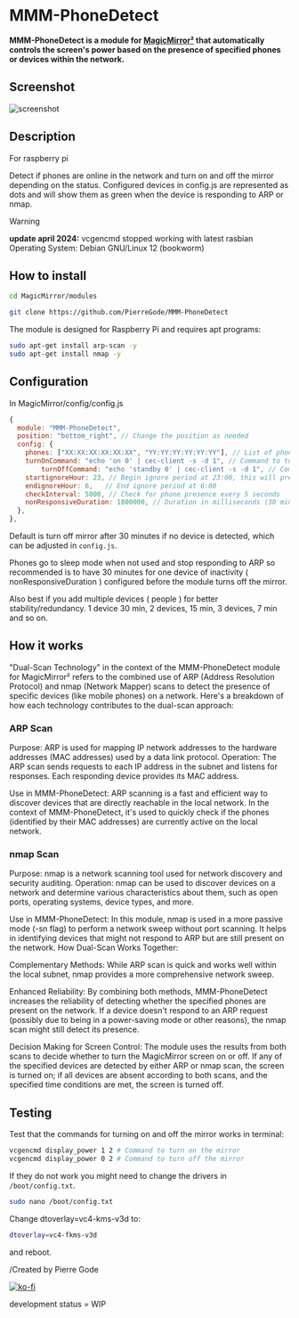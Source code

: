 # MMM-PhoneDetect

**MMM-PhoneDetect is a module for [MagicMirror²](https://github.com/MagicMirrorOrg/MagicMirror) that automatically controls the screen's power based on the presence of specified phones or devices within the network.**

## Screenshot

![screenshot](screenshot.png)

## Description

For raspberry pi

Detect if phones are online in the network and turn on and off the mirror depending on the status.
Configured devices in config.js are represented as dots and will show them as green when the device is responding to ARP or nmap.

> [!WARNING]
> **update april 2024:** vcgencmd stopped working with latest rasbian Operating System: Debian GNU/Linux 12 (bookworm)


## How to install

```bash
cd MagicMirror/modules
```

```bash
git clone https://github.com/PierreGode/MMM-PhoneDetect
```

The module is designed for Raspberry Pi and requires apt programs:

```bash
sudo apt-get install arp-scan -y
sudo apt-get install nmap -y
```

## Configuration

In MagicMirror/config/config.js

```js
{
  module: "MMM-PhoneDetect",
  position: "bottom_right", // Change the position as needed
  config: {
    phones: ["XX:XX:XX:XX:XX:XX", "YY:YY:YY:YY:YY:YY"], // List of phone MAC addresses to detect
    turnOnCommand: "echo 'on 0' | cec-client -s -d 1", // Command to turn on the mirror
		turnOffCommand: "echo 'standby 0' | cec-client -s -d 1", // Command to turn off the mirror
    startignoreHour: 23, // Begin ignore period at 23:00, this will prevent the Command to turn off/on the mirror specific hours
    endignoreHour: 6,   // End ignore period at 6:00
    checkInterval: 5000, // Check for phone presence every 5 seconds
    nonResponsiveDuration: 1800000, // Duration in milliseconds (30 min by default)
  },
},
```

Default is turn off mirror after 30 minutes if no device is detected, which can be adjusted in `config.js`.

Phones go to sleep mode when not used and stop responding to ARP so recommended is to have 30 minutes for one device of inactivity ( nonResponsiveDuration ) configured before the module turns off the mirror.

Also best if you add multiple devices ( people ) for better stability/redundancy. 1 device 30 min, 2 devices, 15 min, 3 devices, 7 min and so on.

## How it works

"Dual-Scan Technology" in the context of the MMM-PhoneDetect module for MagicMirror² refers to the combined use of ARP (Address Resolution Protocol) and nmap (Network Mapper) scans to detect the presence of specific devices (like mobile phones) on a network. Here's a breakdown of how each technology contributes to the dual-scan approach:

### ARP Scan

Purpose: ARP is used for mapping IP network addresses to the hardware addresses (MAC addresses) used by a data link protocol.
Operation: The ARP scan sends requests to each IP address in the subnet and listens for responses. Each responding device provides its MAC address.

Use in MMM-PhoneDetect: ARP scanning is a fast and efficient way to discover devices that are directly reachable in the local network. In the context of MMM-PhoneDetect, it's used to quickly check if the phones (identified by their MAC addresses) are currently active on the local network.

### nmap Scan

Purpose: nmap is a network scanning tool used for network discovery and security auditing.
Operation: nmap can be used to discover devices on a network and determine various characteristics about them, such as open ports, operating systems, device types, and more.

Use in MMM-PhoneDetect: In this module, nmap is used in a more passive mode (-sn flag) to perform a network sweep without port scanning. It helps in identifying devices that might not respond to ARP but are still present on the network.
How Dual-Scan Works Together:

Complementary Methods: While ARP scan is quick and works well within the local subnet, nmap provides a more comprehensive network sweep.

Enhanced Reliability: By combining both methods, MMM-PhoneDetect increases the reliability of detecting whether the specified phones are present on the network. If a device doesn't respond to an ARP request (possibly due to being in a power-saving mode or other reasons), the nmap scan might still detect its presence.

Decision Making for Screen Control: The module uses the results from both scans to decide whether to turn the MagicMirror screen on or off. If any of the specified devices are detected by either ARP or nmap scan, the screen is turned on; if all devices are absent according to both scans, and the specified time conditions are met, the screen is turned off.

## Testing

Test that the commands for turning on and off the mirror works in terminal:

```bash
vcgencmd display_power 1 2 # Command to turn on the mirror
vcgencmd display_power 0 2 # Command to turn off the mirror
```

If they do not work you might need to change the drivers in `/boot/config.txt`.

```bash
sudo nano /boot/config.txt
```

Change dtoverlay=vc4-kms-v3d to:

```bash
dtoverlay=vc4-fkms-v3d
```

and reboot.

/Created by Pierre Gode

[![ko-fi](https://ko-fi.com/img/githubbutton_sm.svg)](https://ko-fi.com/J3J2EARPK)

development status = WIP
